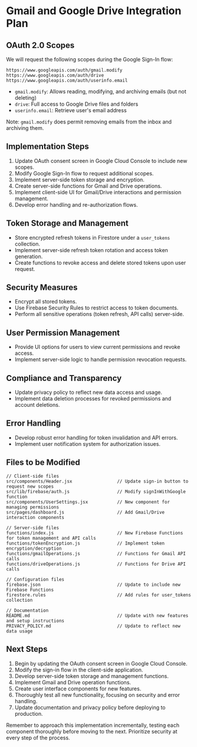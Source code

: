 # Gmail and Google Drive Integration Plan

## OAuth 2.0 Scopes

We will request the following scopes during the Google Sign-In flow:

```
https://www.googleapis.com/auth/gmail.modify
https://www.googleapis.com/auth/drive
https://www.googleapis.com/auth/userinfo.email
```

- `gmail.modify`: Allows reading, modifying, and archiving emails (but not deleting)
- `drive`: Full access to Google Drive files and folders
- `userinfo.email`: Retrieve user's email address

Note: `gmail.modify` does permit removing emails from the inbox and archiving them.

## Implementation Steps

1. Update OAuth consent screen in Google Cloud Console to include new scopes.
2. Modify Google Sign-In flow to request additional scopes.
3. Implement server-side token storage and encryption.
4. Create server-side functions for Gmail and Drive operations.
5. Implement client-side UI for Gmail/Drive interactions and permission management.
6. Develop error handling and re-authorization flows.

## Token Storage and Management

- Store encrypted refresh tokens in Firestore under a `user_tokens` collection.
- Implement server-side refresh token rotation and access token generation.
- Create functions to revoke access and delete stored tokens upon user request.

## Security Measures

- Encrypt all stored tokens.
- Use Firebase Security Rules to restrict access to token documents.
- Perform all sensitive operations (token refresh, API calls) server-side.

## User Permission Management

- Provide UI options for users to view current permissions and revoke access.
- Implement server-side logic to handle permission revocation requests.

## Compliance and Transparency

- Update privacy policy to reflect new data access and usage.
- Implement data deletion processes for revoked permissions and account deletions.

## Error Handling

- Develop robust error handling for token invalidation and API errors.
- Implement user notification system for authorization issues.

## Files to be Modified

```
// Client-side files
src/components/Header.jsx                 // Update sign-in button to request new scopes
src/lib/firebase/auth.js                  // Modify signInWithGoogle function
src/components/UserSettings.jsx           // New component for managing permissions
src/pages/dashboard.js                    // Add Gmail/Drive interaction components

// Server-side files
functions/index.js                        // New Firebase Functions for token management and API calls
functions/tokenEncryption.js              // Implement token encryption/decryption
functions/gmailOperations.js              // Functions for Gmail API calls
functions/driveOperations.js              // Functions for Drive API calls

// Configuration files
firebase.json                             // Update to include new Firebase Functions
firestore.rules                           // Add rules for user_tokens collection

// Documentation
README.md                                 // Update with new features and setup instructions
PRIVACY_POLICY.md                         // Update to reflect new data usage
```

## Next Steps

1. Begin by updating the OAuth consent screen in Google Cloud Console.
2. Modify the sign-in flow in the client-side application.
3. Develop server-side token storage and management functions.
4. Implement Gmail and Drive operation functions.
5. Create user interface components for new features.
6. Thoroughly test all new functionality, focusing on security and error handling.
7. Update documentation and privacy policy before deploying to production.

Remember to approach this implementation incrementally, testing each component thoroughly before moving to the next. Prioritize security at every step of the process.
